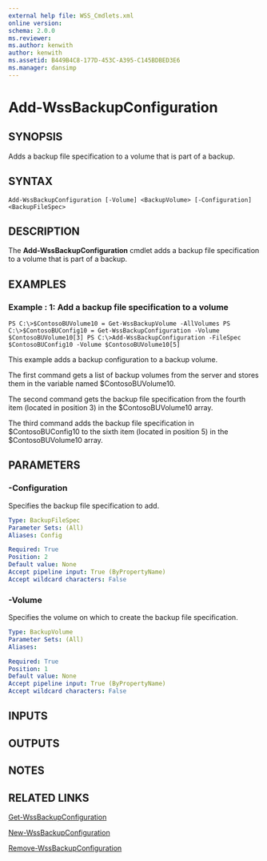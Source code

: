 ```yaml
---
external help file: WSS_Cmdlets.xml
online version: 
schema: 2.0.0
ms.reviewer:
ms.author: kenwith
author: kenwith
ms.assetid: B449B4C8-177D-453C-A395-C145BDBED3E6
ms.manager: dansimp
---
```


# Add-WssBackupConfiguration

## SYNOPSIS
Adds a backup file specification to a volume that is part of a backup.

## SYNTAX

```
Add-WssBackupConfiguration [-Volume] <BackupVolume> [-Configuration] <BackupFileSpec>
```

## DESCRIPTION
The **Add-WssBackupConfiguration** cmdlet adds a backup file specification to a volume that is part of a backup.

## EXAMPLES

### Example : 1: Add a backup file specification to a volume
```
PS C:\>$ContosoBUVolume10 = Get-WssBackupVolume -AllVolumes PS C:\>$ContosoBUConfig10 = Get-WssBackupConfiguration -Volume $ContosoBUVolume10[3] PS C:\>Add-WssBackupConfiguration -FileSpec $ContosoBUConfig10 -Volume $ContosoBUVolume10[5]
```

This example adds a backup configuration to a backup volume.

The first command gets a list of backup volumes from the server and stores them in the variable named $ContosoBUVolume10.

The second command gets the backup file specification from the fourth item (located in position 3) in the $ContosoBUVolume10 array.

The third command adds the backup file specification in $ContosoBUConfig10 to the sixth item (located in position 5) in the $ContosoBUVolume10 array.

## PARAMETERS

### -Configuration
Specifies the backup file specification to add.

```yaml
Type: BackupFileSpec
Parameter Sets: (All)
Aliases: Config

Required: True
Position: 2
Default value: None
Accept pipeline input: True (ByPropertyName)
Accept wildcard characters: False
```

### -Volume
Specifies the volume on which to create the backup file specification.

```yaml
Type: BackupVolume
Parameter Sets: (All)
Aliases: 

Required: True
Position: 1
Default value: None
Accept pipeline input: True (ByPropertyName)
Accept wildcard characters: False
```

## INPUTS

## OUTPUTS

## NOTES

## RELATED LINKS

[Get-WssBackupConfiguration](./Get-WssBackupConfiguration.md)

[New-WssBackupConfiguration](./New-WssBackupConfiguration.md)

[Remove-WssBackupConfiguration](./Remove-WssBackupConfiguration.md)

